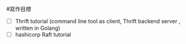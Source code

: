#寫作目標

* [ ] Thrift tutorial (command line  tool as client, Thrift backend server , written in Golang)
* [ ] hashicorp Raft tutorial
